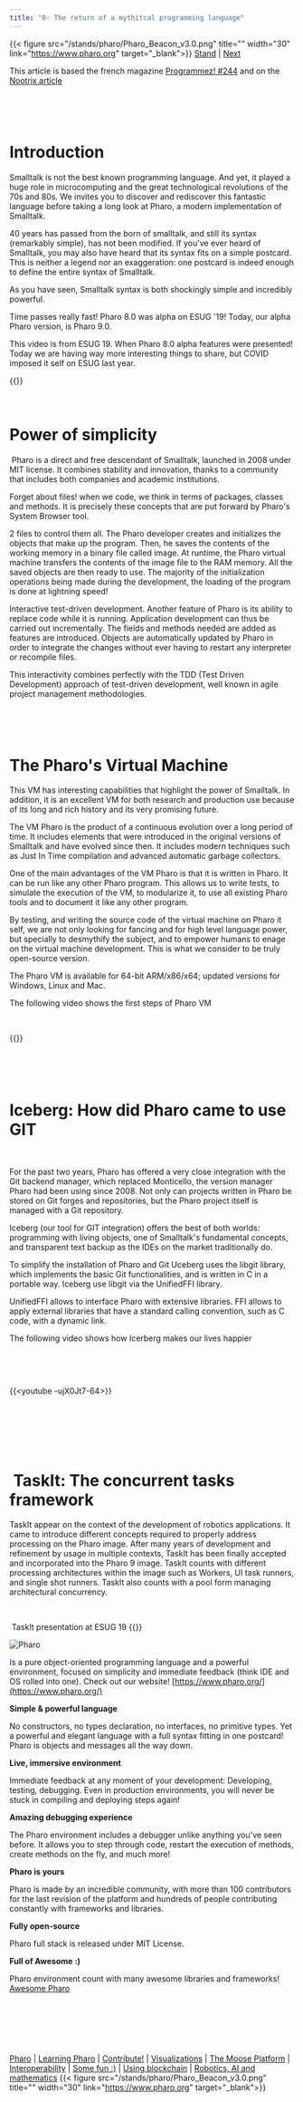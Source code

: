 ```yaml
---
title: "0- The return of a mythitcal programming language"
---
```


{{< figure src="/stands/pharo/Pharo_Beacon_v3.0.png" title="" width="30" link="https://www.pharo.org" target="_blank">}}
[Stand](/stands/pharo) | [Next](/stands/pharo/learning-pharo) 

This article is based the french magazine [Programmez! #244](https://www.programmez.com/magazine/article/smalltalk-le-retour-dun-langage-mythique-0)
and on the [Nootrix article](https://nootrix.com/fr/tutoriels/smalltalk-magazine-2020-11/?elementor-preview=1195&ver=1608481092#introduction) 






​​​​​





​​​​​

Introduction 
==============


Smalltalk is not the best known programming language. And yet, it played a huge role in microcomputing and the great technological revolutions of the 70s and 80s. 
We invites you to discover and rediscover this fantastic language before taking a long look at Pharo, a modern implementation of Smalltalk.

40 years has passed from the born of smalltalk, and still its syntax (remarkably simple), has not been modified. 
If you've ever heard of Smalltalk, you may also have heard that its syntax fits on a simple postcard. 
This is neither a legend nor an exaggeration: one postcard is indeed enough to define the entire syntax of Smalltalk.
​​​​​

As you have seen, Smalltalk syntax is both shockingly simple and incredibly powerful.



Time passes really fast! Pharo 8.0 was alpha on ESUG '19! Today, our alpha Pharo version, is Pharo 9.0. 


This video is from ESUG 19. When Pharo 8.0 alpha features were presented! Today we are having way more interesting things to share, but COVID imposed it self on ESUG last year. 

{{<youtube qSKqB2R3yGU>}}
​​​​​





​​​​​


Power of simplicity 
==================	





​​​​​
Pharo is a direct and free descendant of Smalltalk, launched in 2008 under MIT license. It combines stability and innovation, thanks to a community that includes both companies and academic institutions.

Forget about files! when we code, we think in terms of packages, classes and methods. It is precisely these concepts that are put forward by Pharo's System Browser tool.

2 files to control them all. The Pharo developer creates and initializes the objects that make up the program. Then, he saves the contents of the working memory in a binary file called image. At runtime, the Pharo virtual machine transfers the contents of the image file to the RAM memory. All the saved objects are then ready to use. The majority of the initialization operations being made during the development, the loading of the program is done at lightning speed! 

Interactive test-driven development. Another feature of Pharo is its ability to replace code while it is running. Application development can thus be carried out incrementally. The fields and methods needed are added as features are introduced. Objects are automatically updated by Pharo in order to integrate the changes without ever having to restart any interpreter or recompile files. 

This interactivity combines perfectly with the TDD (Test Driven Development) approach of test-driven development, well known in agile project management methodologies.







​​​​​





​​​​​

The Pharo's Virtual Machine
===========================






This VM has interesting capabilities that highlight the power of Smalltalk. In addition, it is an excellent VM for both research and production use because of its long and rich history and its very promising future.

The VM Pharo is the product of a continuous evolution over a long period of time. It includes elements that were introduced in the original versions of Smalltalk and have evolved since then. It includes modern techniques such as Just In Time compilation and advanced automatic garbage collectors.

One of the main advantages of the VM Pharo is that it is written in Pharo. It can be run like any other Pharo program. This allows us to write tests, to simulate the execution of the VM, to modularize it, to use all existing Pharo tools and to document it like any other program. 

By testing, and writing the source code of the virtual machine on Pharo it self, we are not only looking for fancing and for high level language power, but specially to desmythify the subject, and to empower humans to enage on the virtual machine development.  This is what we consider to be truly open-source version.

The Pharo VM is available for 64-bit ARM/x86/x64; updated versions for Windows, Linux and Mac. 

The following video shows the first steps of Pharo VM 




​​​​​


{{<youtube MGivF9O8vn4>}}







​​​​​





​​​​​

Iceberg: How did Pharo came to use GIT
=======================================



​​​​​


For the past two years, Pharo has offered a very close integration with the Git backend manager, which replaced Monticello, the version manager Pharo had been using since 2008. Not only can projects written in Pharo be stored on Git forges and repositories, but the Pharo project itself is managed with a Git repository. 

Iceberg (our tool for GIT integration) offers the best of both worlds: programming with living objects, one of Smalltalk's fundamental concepts, and transparent text backup as the IDEs on the market traditionally do.

To simplify the installation of Pharo and Git Uceberg uses the libgit library, which implements the basic Git functionalities, and is written in C in a portable way. Iceberg use libgit via the UnifiedFFI library.

UnifiedFFI allows to interface Pharo with extensive libraries. FFI allows to apply external libraries that have a standard calling convention, such as C code, with a dynamic link.

The following video shows how Icerberg makes our lives happier 





​​​​​





​​​​​

{{<youtube -ujX0Jt7-64>}}










​​​​​





​​​​​






​​​​​





​​​​​
TaskIt: The concurrent tasks framework
=======================================


TaskIt appear on the context of the development of robotics applications. It came to introduce different concepts required to properly address processing on the Pharo image. 
After many years of development and refinement by usage in multiple contexts, TaskIt has been finally accepted and incorporated into the Pharo 9 image.
TaskIt counts with different processing architectures within the image such as Workers, UI task runners, and single shot runners. TaskIt also counts with a pool form managing architectural concurrency. 





​​​​​





​​​​​
TaskIt presentation at ESUG 19
{{<youtube jDEYNRqhDf4>}}




![Pharo](https://pharo.org/web/files/pharo.png)

 Is a pure object-oriented programming language and a powerful environment, focused on simplicity and immediate feedback (think IDE and OS rolled into one).
 Check out our website! [https://www.pharo.org/](https://www.pharo.org/)
 
**Simple & powerful language**

No constructors, no types declaration, no interfaces, no primitive types. Yet a powerful and elegant language with a full syntax fitting in one postcard! Pharo is objects and messages all the way down.

**Live, immersive environment**

 Immediate feedback at any moment of your development: Developing, testing, debugging. Even in production environments, you will never be stuck in compiling and deploying steps again!

**Amazing debugging experience**

 The Pharo environment includes a debugger unlike anything you've seen before. It allows you to step through code, restart the execution of methods, create methods on the fly, and much more!

**Pharo is yours**

 Pharo is made by an incredible community, with more than 100 contributors for the last revision of the platform and hundreds of people contributing constantly with frameworks and libraries.


**Fully open-source**

 Pharo full stack is released under MIT License.
  
**Full of Awesome :)**

Pharo environment count with many awesome libraries and frameworks! [Awesome Pharo](https://github.com/pharo-open-documentation/awesome-pharo)



​​​​​

​​​​​


​​​​​




[Pharo](/stands/pharo/pharo) 
| [Learning Pharo](/stands/pharo/learning-pharo) 
| [Contribute!](/stands/pharo/contribute-pharo)
| [Visualizations](/stands/pharo/visualfwk)
| [The Moose Platform](/stands/pharo/pharo-software-analysis)
| [Interoperability](/stands/pharo/pharojs)
| [Some fun :)](/stands/pharo/fun-with-pharo)
| [Using blockchain](/stands/pharo/pharo-blockchain)
| [Robotics, AI and mathematics](/stands/pharo/pharo-robotics)
{{< figure src="/stands/pharo/Pharo_Beacon_v3.0.png" title="" width="30" link="https://www.pharo.org" target="_blank">}}

